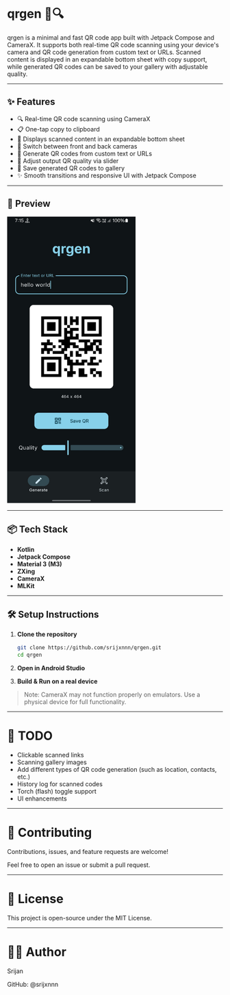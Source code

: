 # qrgen 📸🔍

qrgen is a minimal and fast QR code app built with Jetpack Compose and CameraX. It supports both real-time QR code scanning using your device's camera and QR code generation from custom text or URLs. Scanned content is displayed in an expandable bottom sheet with copy support, while generated QR codes can be saved to your gallery with adjustable quality.

---

## ✨ Features

- 🔍 Real-time QR code scanning using CameraX
- 📋 One-tap copy to clipboard
- 🧾 Displays scanned content in an expandable bottom sheet
- 🔁 Switch between front and back cameras
- 🧪 Generate QR codes from custom text or URLs
- 🎨 Adjust output QR quality via slider
- 💾 Save generated QR codes to gallery
- ✨ Smooth transitions and responsive UI with Jetpack Compose

---

## 📸 Preview

<img src="preview/demo1.jpg" width="300" alt="QRGen Demo" />

---

## 📦 Tech Stack

- **Kotlin**
- **Jetpack Compose**
- **Material 3 (M3)**
- **ZXing**
- **CameraX**
- **MLKit**

---

## 🛠️ Setup Instructions

1. **Clone the repository**
   ```bash
   git clone https://github.com/srijxnnn/qrgen.git
   cd qrgen
   ```

2. **Open in Android Studio**

3. **Build & Run on a real device**

> Note: CameraX may not function properly on emulators. Use a physical device for full functionality.

---

# 🚧 TODO

- Clickable scanned links
- Scanning gallery images
- Add different types of QR code generation (such as location, contacts, etc.)
- History log for scanned codes
- Torch (flash) toggle support
- UI enhancements

---

# 🤝 Contributing
Contributions, issues, and feature requests are welcome!

Feel free to open an issue or submit a pull request.

---

# 📄 License
This project is open-source under the MIT License.

---

# 🙋‍♂️ Author
Srijan

GitHub: @srijxnnn

